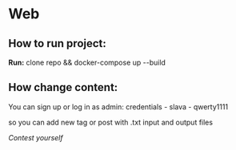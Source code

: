 # Web
## How to run project:
**Run:** clone repo && docker-compose up --build

## How change content:
You can sign up or log in as admin: credentials - slava - qwerty1111

so you can add new tag or post with .txt input and output files

*Contest yourself*
